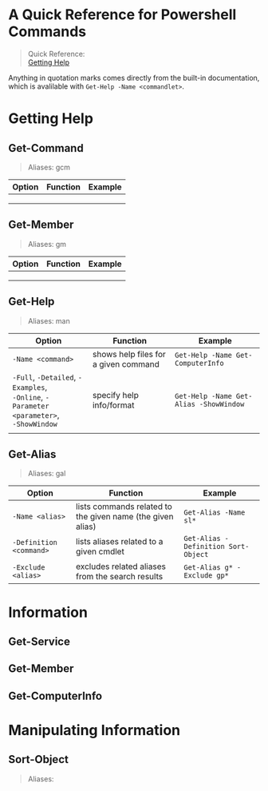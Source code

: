 # A Quick Reference for Powershell Commands
> Quick Reference: <br />
> [Getting Help](https://github.com/EthanC2/Notes-and-Writeups/blob/main/Powershell/Command%20Reference.md#getting-help) <br />

Anything in quotation marks comes directly from the built-in documentation, which is avalilable with `Get-Help -Name <commandlet>`.

# Getting Help

## Get-Command
> Aliases: gcm

| Option | Function | Example |
| ------ | -------- | ------- |
|  |  |  |
|  |  |  |
|  |  |  |

## Get-Member
> Aliases: gm

| Option | Function | Example |
| ------ | -------- | ------- |
|  |  |  |
|  |  |  |
|  |  |  |

## Get-Help
> Aliases: man

| Option | Function | Example |
| ------ | -------- | ------- |
| `-Name <command>` | shows help files for a given command | `Get-Help -Name Get-ComputerInfo` |
| `-Full`, `-Detailed`, `-Examples`, <br /> `-Online`, `-Parameter <parameter>`, <br /> `-ShowWindow` | specify help info/format | `Get-Help -Name Get-Alias -ShowWindow` |
|  |  |  |

## Get-Alias
> Aliases: gal

| Option | Function | Example |
| ------ | -------- | ------- |
| `-Name <alias>` | lists commands related to the given name (the given alias) | `Get-Alias -Name sl*` |
| `-Definition <command>` | lists aliases related to a given cmdlet | `Get-Alias -Definition Sort-Object` |
| `-Exclude <alias>` | excludes related aliases from the search results | `Get-Alias g* -Exclude gp*` |

# Information

## Get-Service

## Get-Member

## Get-ComputerInfo

# Manipulating Information

## Sort-Object
> Aliases: 

## 

